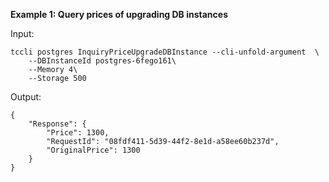 **Example 1: Query prices of upgrading DB instances**



Input: 

```
tccli postgres InquiryPriceUpgradeDBInstance --cli-unfold-argument  \
    --DBInstanceId postgres-6fego161\
    --Memory 4\
    --Storage 500
```

Output: 
```
{
    "Response": {
        "Price": 1300,
        "RequestId": "08fdf411-5d39-44f2-8e1d-a58ee60b237d",
        "OriginalPrice": 1300
    }
}
```

